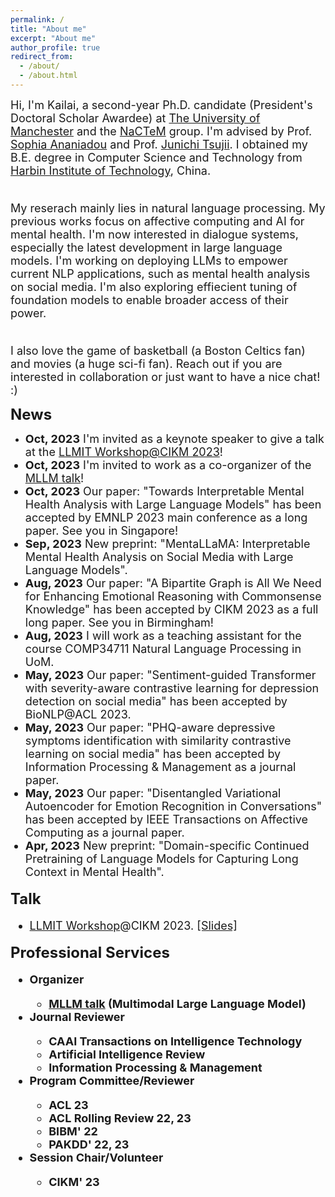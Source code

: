 ```yaml
---
permalink: /
title: "About me"
excerpt: "About me"
author_profile: true
redirect_from: 
  - /about/
  - /about.html
---
```


<font size=4>Hi, I'm Kailai, a second-year Ph.D. candidate (President's Doctoral Scholar Awardee) at <a href="https://www.manchester.ac.uk/">The University of Manchester</a> and the <a href="http://nactem.ac.uk/">NaCTeM</a> group. I'm advised by Prof. <a href="https://www.research.manchester.ac.uk/portal/sophia.ananiadou.html">Sophia Ananiadou</a> and Prof. <a href="http://www.nactem.ac.uk/profile.php?member=jtsujii">Junichi Tsujii</a>. I obtained my B.E. degree in Computer Science and Technology from <a href="http://en.hit.edu.cn/">Harbin Institute of Technology</a>, China.<br/><br/>

My reserach mainly lies in natural language processing. My previous works focus on affective computing and AI for mental health. I'm now interested in dialogue systems, especially the latest development in large language models. I'm working on deploying LLMs to empower current NLP applications, such as mental health analysis on social media. I'm also exploring effiecient tuning of foundation models to enable broader access of their power.<br/><br/>

I also love the game of basketball (a Boston Celtics fan) and movies (a huge sci-fi fan). Reach out if you are interested in collaboration or just want to have a nice chat! :)</font><br/>

<b><font size=5>News</font></b>
* <font size=4><b>Oct, 2023</b> I'm invited as a keynote speaker to give a talk at the <a href="https://gdebasis.github.io/llmit/">LLMIT Workshop@CIKM 2023</a>!
* <font size=4><b>Oct, 2023</b> I'm invited to work as a co-organizer of the <a href="https://www.mllm-ai.com/home">MLLM talk</a>! 
* <font size=4><b>Oct, 2023</b> Our paper: "Towards Interpretable Mental Health Analysis with Large Language Models" has been accepted by EMNLP 2023 main conference as a long paper. See you in Singapore!
* <font size=4><b>Sep, 2023</b> New preprint: "MentaLLaMA: Interpretable Mental Health Analysis on Social Media with Large Language Models".
* <font size=4><b>Aug, 2023</b> Our paper: "A Bipartite Graph is All We Need for Enhancing Emotional Reasoning with Commonsense Knowledge" has been accepted by CIKM 2023 as a full long paper. See you in Birmingham!
* <font size=4><b>Aug, 2023</b> I will work as a teaching assistant for the course COMP34711 Natural Language Processing in UoM.
* <font size=4><b>May, 2023</b> Our paper: "Sentiment-guided Transformer with severity-aware contrastive learning for depression detection on social media" has been accepted by BioNLP@ACL 2023.
* <font size=4><b>May, 2023</b> Our paper: "PHQ-aware depressive symptoms identification with similarity contrastive learning on social media" has been accepted by Information Processing & Management as a journal paper.
* <font size=4><b>May, 2023</b> Our paper: "Disentangled Variational Autoencoder for Emotion Recognition in Conversations" has been accepted by IEEE Transactions on Affective Computing as a journal paper.
* <font size=4><b>Apr, 2023</b> New preprint: "Domain-specific Continued Pretraining of Language Models for Capturing Long Context in Mental Health".

<b><font size=5>Talk</font></b>
  * <a href="https://gdebasis.github.io/llmit/">LLMIT Workshop</a>@CIKM 2023. <a href="">\[Slides\]</a>

<b><font size=5>Professional Services</font>
* <b><font size=4>Organizer</font>
  * <a href="https://www.mllm-ai.com/home">MLLM talk</a> (Multimodal Large Language Model)
* <b><font size=4>Journal Reviewer</font>
  * CAAI Transactions on Intelligence Technology
  * Artificial Intelligence Review
  * Information Processing & Management
* <b><font size=4>Program Committee/Reviewer</font>
  * ACL 23
  * ACL Rolling Review 22, 23
  * BIBM' 22
  * PAKDD' 22, 23
* <b><font size=4>Session Chair/Volunteer</font>
  * CIKM' 23

